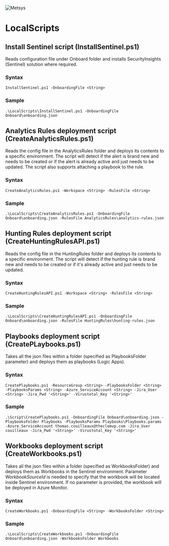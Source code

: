 ![](https://www.metsys.fr/wp-content/themes/metsys/images/svg/metsys-logo.svg "Metsys")

# LocalScripts

## Install Sentinel script (InstallSentinel.ps1)

Reads configuration file under Onboard folder and installs SecurityInsights (Sentinel) solution where required.

### Syntax

`InstallSentinel.ps1 -OnboardingFile <String>`

### Sample

`.\LocalScripts\InstallSentinel.ps1 -OnboardingFile Onboard\onboarding.json`

## Analytics Rules deployment script (CreateAnalyticsRules.ps1)

Reads the config file in the AnalyticsRules folder and deploys its contents to a specific environment. The script will detect if the alert is brand new and needs to be created or if the alert is already active and just needs to be updated. The script also supports attaching a playbook to the rule.

### Syntax 

`CreateAnalyticsRules.ps1 -Workspace <String> -RulesFile <String>`

### Sample

`.\LocalScripts\CreateAnalyticsRules.ps1 -OnboardingFile Onboard\onboarding.json -RulesFile AnalyticsRules\analytics-rules.json`

## Hunting Rules deployment script (CreateHuntingRulesAPI.ps1)

Reads the config file in the HuntingRules folder and deploys its contents to a specific environment. The script will detect if the hunting rule is brand new and needs to be created or if it's already active and just needs to be updated.

### Syntax

`CreateHuntingRulesAPI.ps1 -Workspace <String> -RulesFile <String>`

### Sample

`.\LocalScripts\CreateHuntingRulesAPI.ps1 -OnboardingFile Onboard\onboarding.json -RulesFile HuntingRules\hunting-rules.json`

## Playbooks deployment script (CreatePLaybooks.ps1)

Takes all the json files within a folder (specified as PlaybooksFolder parameter) and deploys them as playbooks (Logic Apps).

### Syntax

`CreatePlaybooks.ps1 -ResourceGroup <String> -PlaybooksFolder <String> -PlaybooksParams <String> -Azure_ServiceAccount <String> -Jira_User <String> -Jira_Pwd '<String>' -Virustotal_Key '<String>'`

### Sample

`.\Script\CreatePlaybooks.ps1 -OnboardingFile Onboard\onboarding.json -PlaybooksFolder Playbooks -PlaybooksParams Playbooks\Playbooks.params -Azure_ServiceAccount thomas.couilleaux@theclemvp.com -Jira_User couilleaux -Jira_Pwd '<String>' -Virustotal_Key '<String>'`

## Workbooks deployment script (CreateWorkbooks.ps1)

Takes all the json files within a folder (specified as WorkbooksFolder) and deploys them as Workbooks in the Sentinel environment. Parameter *WorkbookSourceId* is needed to specify that the workbook will be located inside Sentinel environment. If no parameter is provided, the workbook will be deployed in Azure Monitor.

### Syntax

`CreateWorkbooks.ps1 -OnboardingFile <String> -WorkbooksFolder <String>`

### Sample

`.\LocalScripts\CreateWorkbooks.ps1 -OnboardingFile Onboard\onboarding.json -WorkbooksFolder Workbooks`
